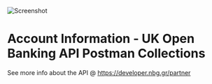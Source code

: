 ![Screenshot](https://developer.nbg.gr/api.gateway/publicportal/sites/default/files/2018-11/black_logo.jpg) 

# Account Information - UK Open Banking API Postman Collections

See more info about the API @ https://developer.nbg.gr/partner

